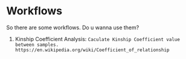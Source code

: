 # Workflows

So there are some workflows. Do u wanna use them?

1. Kinship Coefficient Analysis:
   `Caculate Kinship Coefficient value between samples. https://en.wikipedia.org/wiki/Coefficient_of_relationship`
